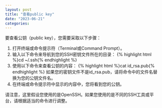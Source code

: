 ```yaml
---
layout: post
title: "查看public key"
date: "2023-06-21"
categories: 
---
```

<p>要查看公钥（public key），您需要采取以下步骤：</p>
<ol>
<li>打开终端或命令提示符（Terminal或Command Prompt）。</li>
<li>输入以下命令来导航到您的SSH密钥文件所在的目录：
{% highlight html %}cd ~/.ssh{% endhighlight %}
</li>
<li>使用以下命令来查看公钥的内容：
{% highlight html %}cat id_rsa.pub{% endhighlight %}
如果您的密钥文件不是id_rsa.pub，请将命令中的文件名替换为您的公钥文件名。</li>
<li>在终端或命令提示符中显示的内容中，您将看到您的公钥。</li>
</ol>
<p>请注意，这里假设您使用的是OpenSSH。如果您使用的是不同的SSH工具或平台，请根据适当的命令进行调整。</p>

